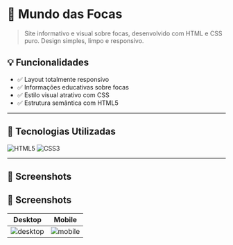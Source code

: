 # 🌊 Mundo das Focas

> Site informativo e visual sobre focas, desenvolvido com HTML e CSS puro. Design simples, limpo e responsivo.

## 💡 Funcionalidades

- ✅ Layout totalmente responsivo
- ✅ Informações educativas sobre focas
- ✅ Estilo visual atrativo com CSS
- ✅ Estrutura semântica com HTML5

---

## 🚀 Tecnologias Utilizadas

![HTML5](https://img.shields.io/badge/HTML5-E34F26?style=flat-square&logo=html5&logoColor=white)
![CSS3](https://img.shields.io/badge/CSS3-1572B6?style=flat-square&logo=css3&logoColor=white)

---

## 📸 Screenshots
## 📸 Screenshots

| Desktop | Mobile |
|---------|--------|
| ![desktop](print-focas-desktop.png) | ![mobile]() |








